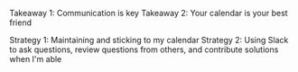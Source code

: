Takeaway 1: Communication is key
Takeaway 2: Your calendar is your best friend

Strategy 1: Maintaining and sticking to my calendar
Strategy 2: Using Slack to ask questions, review questions from others, and contribute solutions when I'm able
